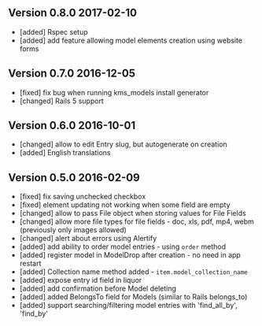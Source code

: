 ## Version 0.8.0 2017-02-10

* [added] Rspec setup
* [added] add feature allowing model elements creation using website forms

## Version 0.7.0 2016-12-05

* [fixed] fix bug when running kms_models install generator
* [changed] Rails 5 support

## Version 0.6.0 2016-10-01

* [changed] allow to edit Entry slug, but autogenerate on creation
* [added] English translations

## Version 0.5.0 2016-02-09

* [fixed] fix saving unchecked checkbox
* [fixed] element updating not working when some field are empty
* [changed] allow to pass File object when storing values for File Fields
* [changed] allow more file types for file fields - doc, xls, pdf, mp4, webm (previously only images allowed)
* [changed] alert about errors using Alertify
* [added] add ability to order model entries - using `order` method
* [added] register model in ModelDrop after creation - no need in app restart
* [added] Collection name method added - `item.model_collection_name`
* [added] expose entry id field in liquor
* [added] add confirmation before Model deleting
* [added] added BelongsTo field for Models (similar to Rails belongs_to)
* [added] support searching/filtering model entries with 'find_all_by', 'find_by'
